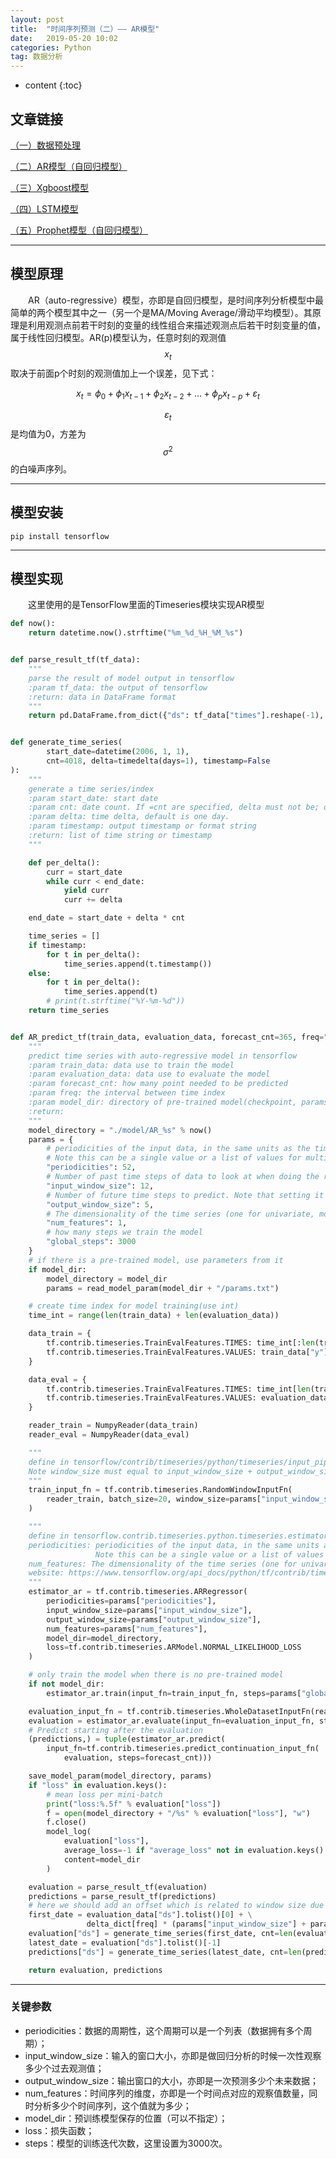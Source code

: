 ```yaml
---
layout: post
title:  "时间序列预测（二）—— AR模型"
date:   2019-05-20 10:02
categories: Python
tag: 数据分析
---
```


* content
{:toc}


## 文章链接

[（一）数据预处理](https://blog.csdn.net/kewei168/article/details/90375591)

[（二）AR模型（自回归模型）](https://blog.csdn.net/kewei168/article/details/90375623)

[（三）Xgboost模型](https://blog.csdn.net/kewei168/article/details/90375743)

[（四）LSTM模型](https://blog.csdn.net/kewei168/article/details/90375856)

[（五）Prophet模型（自回归模型）](https://blog.csdn.net/kewei168/article/details/90375897)

---

## 模型原理

&emsp;&emsp;AR（auto-regressive）模型，亦即是自回归模型，是时间序列分析模型中最简单的两个模型其中之一（另一个是MA/Moving Average/滑动平均模型）。其原理是利用观测点前若干时刻的变量的线性组合来描述观测点后若干时刻变量的值，属于线性回归模型。AR(p)模型认为，任意时刻的观测值$$x_t$$取决于前面p个时刻的观测值加上一个误差，见下式：

$$
x_t = \phi_0 + \phi_1x_{t-1} + \phi_2x_{t-2} + \dots + \phi_px_{t-p} + \varepsilon_t
$$

$$\varepsilon_t$$是均值为0，方差为$$\sigma^2$$的白噪声序列。

---

## 模型安装

`pip install tensorflow`

---

## 模型实现

&emsp;&emsp;这里使用的是TensorFlow里面的Timeseries模块实现AR模型

```python
def now():
    return datetime.now().strftime("%m_%d_%H_%M_%s")


def parse_result_tf(tf_data):
    """
    parse the result of model output in tensorflow
    :param tf_data: the output of tensorflow
    :return: data in DataFrame format
    """
    return pd.DataFrame.from_dict({"ds": tf_data["times"].reshape(-1), "y": tf_data["mean"].reshape(-1)})


def generate_time_series(
        start_date=datetime(2006, 1, 1),
        cnt=4018, delta=timedelta(days=1), timestamp=False
):
    """
    generate a time series/index
    :param start_date: start date
    :param cnt: date count. If =cnt are specified, delta must not be; one is required
    :param delta: time delta, default is one day.
    :param timestamp: output timestamp or format string
    :return: list of time string or timestamp
    """

    def per_delta():
        curr = start_date
        while curr < end_date:
            yield curr
            curr += delta

    end_date = start_date + delta * cnt

    time_series = []
    if timestamp:
        for t in per_delta():
            time_series.append(t.timestamp())
    else:
        for t in per_delta():
            time_series.append(t)
        # print(t.strftime("%Y-%m-%d"))
    return time_series


def AR_predict_tf(train_data, evaluation_data, forecast_cnt=365, freq="D", model_dir=""):
    """
    predict time series with auto-regressive model in tensorflow
    :param train_data: data use to train the model
    :param evaluation_data: data use to evaluate the model
    :param forecast_cnt: how many point needed to be predicted
    :param freq: the interval between time index
    :param model_dir: directory of pre-trained model(checkpoint, params)
    :return:
    """
    model_directory = "./model/AR_%s" % now()
    params = {
        # periodicities of the input data, in the same units as the time feature.
        # Note this can be a single value or a list of values for multiple periodicities.
        "periodicities": 52,
        # Number of past time steps of data to look at when doing the regression
        "input_window_size": 12,
        # Number of future time steps to predict. Note that setting it to > 1 empirically seems to give a better fit
        "output_window_size": 5,
        # The dimensionality of the time series (one for univariate, more than one for multivariate)
        "num_features": 1,
        # how many steps we train the model
        "global_steps": 3000
    }
    # if there is a pre-trained model, use parameters from it
    if model_dir:
        model_directory = model_dir
        params = read_model_param(model_dir + "/params.txt")

    # create time index for model training(use int)
    time_int = range(len(train_data) + len(evaluation_data))

    data_train = {
        tf.contrib.timeseries.TrainEvalFeatures.TIMES: time_int[:len(train_data)],
        tf.contrib.timeseries.TrainEvalFeatures.VALUES: train_data["y"],
    }

    data_eval = {
        tf.contrib.timeseries.TrainEvalFeatures.TIMES: time_int[len(train_data):],
        tf.contrib.timeseries.TrainEvalFeatures.VALUES: evaluation_data["y"],
    }

    reader_train = NumpyReader(data_train)
    reader_eval = NumpyReader(data_eval)

    """
    define in tensorflow/contrib/timeseries/python/timeseries/input_pipeline.py
    Note window_size must equal to input_window_size + output_window_size
    """
    train_input_fn = tf.contrib.timeseries.RandomWindowInputFn(
        reader_train, batch_size=20, window_size=params["input_window_size"] + params["output_window_size"]
    )

    """
    define in tensorflow.contrib.timeseries.python.timeseries.estimators
    periodicities: periodicities of the input data, in the same units as the time feature. 
                   Note this can be a single value or a list of values for multiple periodicities
    num_features: The dimensionality of the time series (one for univariate, more than one for multivariate
    website: https://www.tensorflow.org/api_docs/python/tf/contrib/timeseries/ARRegressor
    """
    estimator_ar = tf.contrib.timeseries.ARRegressor(
        periodicities=params["periodicities"],
        input_window_size=params["input_window_size"],
        output_window_size=params["output_window_size"],
        num_features=params["num_features"],
        model_dir=model_directory,
        loss=tf.contrib.timeseries.ARModel.NORMAL_LIKELIHOOD_LOSS
    )

    # only train the model when there is no pre-trained model
    if not model_dir:
        estimator_ar.train(input_fn=train_input_fn, steps=params["global_steps"])

    evaluation_input_fn = tf.contrib.timeseries.WholeDatasetInputFn(reader_eval)
    evaluation = estimator_ar.evaluate(input_fn=evaluation_input_fn, steps=1)
    # Predict starting after the evaluation
    (predictions,) = tuple(estimator_ar.predict(
        input_fn=tf.contrib.timeseries.predict_continuation_input_fn(
            evaluation, steps=forecast_cnt)))

    save_model_param(model_directory, params)
    if "loss" in evaluation.keys():
        # mean loss per mini-batch
        print("loss:%.5f" % evaluation["loss"])
        f = open(model_directory + "/%s" % evaluation["loss"], "w")
        f.close()
        model_log(
            evaluation["loss"],
            average_loss=-1 if "average_loss" not in evaluation.keys() else evaluation["average_loss"],
            content=model_dir
        )

    evaluation = parse_result_tf(evaluation)
    predictions = parse_result_tf(predictions)
    # here we should add an offset which is related to window size due to the inherent attribute of AR
    first_date = evaluation_data["ds"].tolist()[0] + \
                 delta_dict[freq] * (params["input_window_size"] + params["output_window_size"])
    evaluation["ds"] = generate_time_series(first_date, cnt=len(evaluation), delta=delta_dict[freq])
    latest_date = evaluation["ds"].tolist()[-1]
    predictions["ds"] = generate_time_series(latest_date, cnt=len(predictions), delta=delta_dict[freq])

    return evaluation, predictions
```

---

### 关键参数

- periodicities：数据的周期性，这个周期可以是一个列表（数据拥有多个周期）；
- input_window_size：输入的窗口大小，亦即是做回归分析的时候一次性观察多少个过去观测值；
- output_window_size：输出窗口的大小，亦即是一次预测多少个未来数据；
- num_features：时间序列的维度，亦即是一个时间点对应的观察值数量，同时分析多少个时间序列，这个值就为多少；
- model_dir：预训练模型保存的位置（可以不指定）；
- loss：损失函数；
- steps：模型的训练迭代次数，这里设置为3000次。